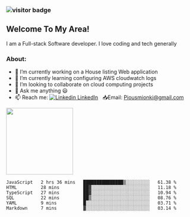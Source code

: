 ### ![visitor badge](https://visitor-badge.glitch.me/badge?page_id=mionki.visitor-badge&left_color=red&right_color=green&left_text=Hello%20Visitors)

## **Welcome To My Area!**

I am a Full-stack Software developer. I love coding and tech generally

### About:

- 🔭 I’m currently working on a House listing Web application
- 🌱 I’m currently learning configuring AWS cloudwatch logs
- 👯 I’m looking to collaborate on cloud computing projects
- 💬 Ask me anything :smiley:
- 📫 Reach me: [![Linkedin](https://i.stack.imgur.com/gVE0j.png) LinkedIn](https://www.linkedin.com/in/pius-mionki-96955218a)
&nbsp; 
:inbox_tray:Email: [Piousmionki@gmail.com](https://www.gmail.com)


<img height="180em" src="https://github-readme-stats.vercel.app/api?username=mionki&show_icons=true&hide_border=true&&count_private=true&include_all_commits=false" />


<!--START_SECTION:waka-->

```text
JavaScript   2 hrs 36 mins   ███████████████▒░░░░░░░░░   61.38 %
HTML         28 mins         ██▓░░░░░░░░░░░░░░░░░░░░░░   11.18 %
TypeScript   27 mins         ██▓░░░░░░░░░░░░░░░░░░░░░░   10.94 %
SQL          22 mins         ██▒░░░░░░░░░░░░░░░░░░░░░░   08.76 %
YAML         9 mins          █░░░░░░░░░░░░░░░░░░░░░░░░   03.71 %
Markdown     7 mins          ▓░░░░░░░░░░░░░░░░░░░░░░░░   03.14 %
```

<!--END_SECTION:waka-->


<!--
**mionki/mionki** is a ✨ _special_ ✨ repository because its `README.md` (this file) appears on your GitHub profile.

Here are some ideas to get you started:

- 🔭 I’m currently working on ...
- 🌱 I’m currently learning ...
- 👯 I’m looking to collaborate on ...
- 🤔 I’m looking for help with ...
- 💬 Ask me about ...
- 📫 How to reach me: ...
- 😄 Pronouns: ...
- ⚡ Fun fact: ...
-->
